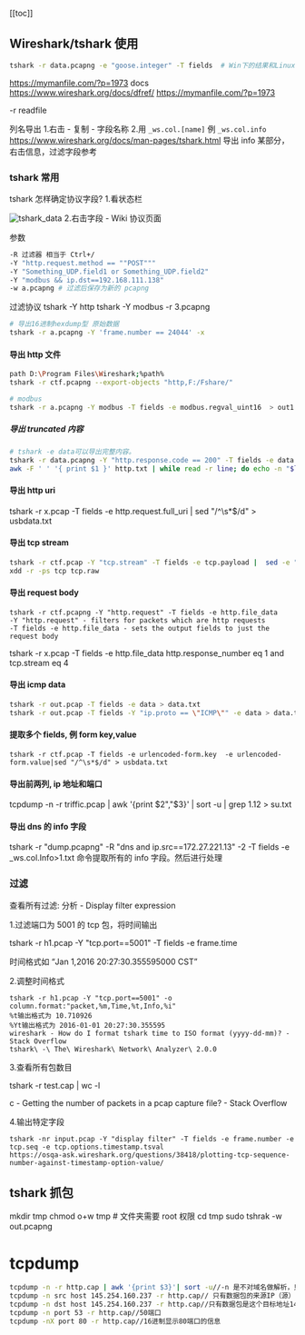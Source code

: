 [[toc]]

## Wireshark/tshark 使用
```sh
tshark -r data.pcapng -e "goose.integer" -T fields  # Win下的结果和Linux下不一样 win下多一点
```

https://mymanfile.com/?p=1973
docs https://www.wireshark.org/docs/dfref/
https://mymanfile.com/?p=1973

-r readfile

列名导出 1.右击 - 复制 - 字段名称 2.用 `_ws.col.[name]` 例 `_ws.col.info` https://www.wireshark.org/docs/man-pages/tshark.html
导出 info 某部分，右击信息，过滤字段参考

### tshark 常用

tshark 怎样确定协议字段? 1.看状态栏

![tshark_data](imgs/tshark_data.jpg) 2.右击字段 - Wiki 协议页面

参数

```sh
-R 过滤器 相当于 Ctrl+/
-Y "http.request.method == ""POST"""
-Y "Something_UDP.field1 or Something_UDP.field2"
-Y "modbus && ip.dst==192.168.111.138"
-w a.pcapng # 过滤后保存为新的 pcapng
```

过滤协议
tshark -Y http
tshark -Y modbus -r 3.pcapng

```sh
# 导出16进制hexdump型 原始数据
tshark -r a.pcapng -Y 'frame.number == 24044' -x
```

#### 导出 http 文件

```sh
path D:\Program Files\Wireshark;%path%
tshark -r ctf.pcapng --export-objects "http,F:/Fshare/"

# modbus
tshark -r a.pcapng -Y modbus -T fields -e modbus.regval_uint16  > out1.txt
```
##### 导出 truncated 内容
```sh
# tshark -e data可以导出完整内容。
tshark -r data.pcapng -Y "http.response.code == 200" -T fields -e data | sed '/^\s*$/d' > http.txt
awk -F ' ' '{ print $1 }' http.txt | while read -r line; do echo -n "$line" | xxd -r -p; echo; done > 2
```

#### 导出 http uri

tshark -r x.pcap -T fields -e http.request.full_uri | sed "/^\s\*$/d" > usbdata.txt

#### 导出 tcp stream

```bash
tshark -r ctf.pcap -Y "tcp.stream" -T fields -e tcp.payload |  sed -e "/^\s*$/d" -e "s/://g" > tcp
xdd -r -ps tcp tcp.raw
```

#### 导出 request body

```
tshark -r ctf.pcapng -Y "http.request" -T fields -e http.file_data
-Y "http.request" - filters for packets which are http requests
-T fields -e http.file_data - sets the output fields to just the request body
```

tshark -r x.pcap -T fields -e http.file_data http.response_number eq 1 and tcp.stream eq 4

#### 导出 icmp data

```sh
tshark -r out.pcap -T fields -e data > data.txt
tshark -r out.pcap -T fields -Y "ip.proto == \"ICMP\"" -e data > data.txt
```

#### 提取多个 fields, 例 form key,value

```
tshark -r ctf.pcap -T fields -e urlencoded-form.key  -e urlencoded-form.value|sed "/^\s*$/d" > usbdata.txt
```

#### 导出前两列, ip 地址和端口

tcpdump -n -r triffic.pcap | awk '{print $2","$3}' | sort -u | grep 1.12 > su.txt

#### 导出 dns 的 info 字段

tshark -r "dump.pcapng" -R "dns and ip.src==172.27.221.13" -2 -T fields -e \_ws.col.Info>1.txt 命令提取所有的 info 字段。然后进行处理

### 过滤

查看所有过滤: 分析 - Display filter expression

1.过滤端口为 5001 的 tcp 包，将时间输出

tshark -r h1.pcap -Y "tcp.port==5001" -T fields -e frame.time

时间格式如 “Jan 1,2016 20:27:30.355595000 CST”

2.调整时间格式

```
tshark -r h1.pcap -Y "tcp.port==5001" -o column.format:"packet,%m,Time,%t,Info,%i"
%t输出格式为 10.710926
%Yt输出格式为 2016-01-01 20:27:30.355595
wireshark - How do I format tshark time to ISO format (yyyy-dd-mm)? - Stack Overflow
tshark\ -\ The\ Wireshark\ Network\ Analyzer\ 2.0.0
```

3.查看所有包数目

tshark -r test.cap | wc -l

c - Getting the number of packets in a pcap capture file? - Stack Overflow

4.输出特定字段

```
tshark -nr input.pcap -Y "display filter" -T fields -e frame.number -e tcp.seq -e tcp.options.timestamp.tsval
https://osqa-ask.wireshark.org/questions/38418/plotting-tcp-sequence-number-against-timestamp-option-value/
```

## tshark 抓包

mkdir tmp
chmod o+w tmp # 文件夹需要 root 权限
cd tmp
sudo tshrak -w out.pcapng

# tcpdump

```sh
tcpdump -n -r http.cap | awk '{print $3}'| sort -u//-n 是不对域名做解析，只以IP地址的形式来显示；awk '{print $3}'显示第三列的内容；sort -u 筛选掉重复的内容
tcpdump -n src host 145.254.160.237 -r http.cap// 只有数据包的来源IP（源）145.254.160.237是这个的才提取
tcpdump -n dst host 145.254.160.237 -r http.cap//只有数据包是这个目标地址145.254.160.237才显示出来
tcpdump -n port 53 -r http.cap//50端口
tcpdump -nX port 80 -r http.cap//16进制显示80端口的信息
```
